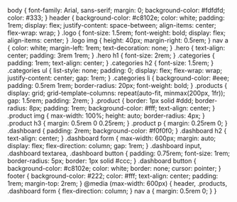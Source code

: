 body {
  font-family: Arial, sans-serif;
  margin: 0;
  background-color: #fdfdfd;
  color: #333;
}
header {
  background-color: #c8102e;
  color: white;
  padding: 1rem;
  display: flex;
  justify-content: space-between;
  align-items: center;
  flex-wrap: wrap;
}
.logo {
  font-size: 1.5rem;
  font-weight: bold;
  display: flex;
  align-items: center;
}
.logo img {
  height: 40px;
  margin-right: 0.5rem;
}
nav a {
  color: white;
  margin-left: 1rem;
  text-decoration: none;
}
.hero {
  text-align: center;
  padding: 3rem 1rem;
}
.hero h1 {
  font-size: 2rem;
}
.categories {
  padding: 1rem;
  text-align: center;
}
.categories h2 {
  font-size: 1.5rem;
}
.categories ul {
  list-style: none;
  padding: 0;
  display: flex;
  flex-wrap: wrap;
  justify-content: center;
  gap: 1rem;
}
.categories li {
  background-color: #eee;
  padding: 0.5rem 1rem;
  border-radius: 20px;
  font-weight: bold;
}
.products {
  display: grid;
  grid-template-columns: repeat(auto-fit, minmax(200px, 1fr));
  gap: 1.5rem;
  padding: 2rem;
}
.product {
  border: 1px solid #ddd;
  border-radius: 8px;
  padding: 1rem;
  background-color: #fff;
  text-align: center;
}
.product img {
  max-width: 100%;
  height: auto;
  border-radius: 4px;
}
.product h3 {
  margin: 0.5rem 0 0.25rem;
}
.product p {
  margin: 0.25rem 0;
}
.dashboard {
  padding: 2rem;
  background-color: #f0f0f0;
}
.dashboard h2 {
  text-align: center;
}
.dashboard form {
  max-width: 600px;
  margin: auto;
  display: flex;
  flex-direction: column;
  gap: 1rem;
}
.dashboard input, .dashboard textarea, .dashboard button {
  padding: 0.75rem;
  font-size: 1rem;
  border-radius: 5px;
  border: 1px solid #ccc;
}
.dashboard button {
  background-color: #c8102e;
  color: white;
  border: none;
  cursor: pointer;
}
footer {
  background-color: #222;
  color: #fff;
  text-align: center;
  padding: 1rem;
  margin-top: 2rem;
}
@media (max-width: 600px) {
  header, .products, .dashboard form {
    flex-direction: column;
  }
  nav a {
    margin: 0.5rem 0;
  }
}

